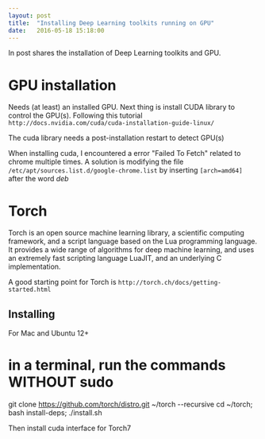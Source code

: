 ```yaml
---
layout: post
title:  "Installing Deep Learning toolkits running on GPU"
date:   2016-05-18 15:18:00
---
```


In post shares the installation of Deep Learning toolkits and GPU.

# GPU installation
Needs (at least) an installed GPU. Next thing is install CUDA library to control the GPU(s). Following this tutorial `http://docs.nvidia.com/cuda/cuda-installation-guide-linux/`

The cuda library needs a post-installation restart to detect GPU(s)

When installing cuda, I encountered a error "Failed To Fetch" related to chrome multiple times. A solution is modifying the file `/etc/apt/sources.list.d/google-chrome.list` by inserting `[arch=amd64]` after the word *deb*

# Torch
Torch is an open source machine learning library, a scientific computing framework, and a script language based on the Lua programming language. It provides a wide range of algorithms for deep machine learning, and uses an extremely fast scripting language LuaJIT, and an underlying C implementation.

A good starting point for Torch is `http://torch.ch/docs/getting-started.html`

## Installing
For Mac and Ubuntu 12+
  
  # in a terminal, run the commands WITHOUT sudo
  git clone https://github.com/torch/distro.git ~/torch --recursive
  cd ~/torch; bash install-deps;
  ./install.sh
  
Then install cuda interface for Torch7
